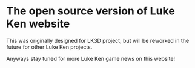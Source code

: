 # The open source version of Luke Ken website
This was originally designed for LK3D project, but will be reworked in the future for other Luke Ken projects.

Anyways stay tuned for more Luke Ken game news on this website!
